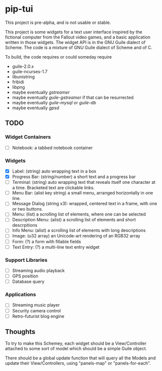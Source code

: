 # pip-tui

This project is pre-alpha, and is not usable or stable.

This project is some widgets for a text user interface inspired by the
fictional computer from the Fallout video games, and a basic
application written in those widgets. The widget API is in the GNU
Guile dialect of Scheme.  The code is a mixture of GNU Guile dialect
of Scheme and of C.

To build, the code requires or could someday require
* guile-2.0.x
* guile-ncurses-1.7
* libunistring
* fribidi
* libpng
* maybe eventually *gstreamer* 
* maybe eventually *guile-gstreamer* if that can be resurrected
* maybe eventually *guile-mysql* or *guile-db*
* maybe eventually *gpsd*

## TODO
### Widget Containers
- [ ] Notebook: a tabbed notebook container

### Widgets
- [x] Label: (string) auto wrapping text in a box
- [x] Progress Bar: (string/number) a short text and a progress bar
- [ ] Terminal: (string) auto wrapping text that reveals itself one
      character at a time. Bracketed text are clickable links.
- [ ] Menu Bar: (alist key string) a small menu, arranged horizontally
      in one line.
- [ ] Message Dialog (string x3): wrapped, centered text in a frame,
      with one or two buttons.
- [ ] Menu: (list) a scrolling list of elements, where one can be selected
- [ ] Description Menu: (alist) a scrolling list of elements and short
      descrpitions
- [ ] Info Menu: (alist) a scrolling list of elements with long descriptions
- [ ] Image: (u32 array) an Unicode-art rendering of an RGB32 array
- [ ] Form: (?) a form with fillable fields
- [ ] Text Entry: (?) a multi-line text entry widget

### Support Libraries
- [ ] Streaming audio playback
- [ ] GPS position
- [ ] Database query

### Applications
- [ ] Streaming music player
- [ ] Security camera control
- [ ] Retro-futurist blog engine

## Thoughts

To try to make this Schemey, each widget should be a View/Controller
attached to some sort of model which should be a simple Guile object.

There should be a global update function that will query all the
Models and update their View/Controllers, using "panels-map" or
"panels-for-each".
